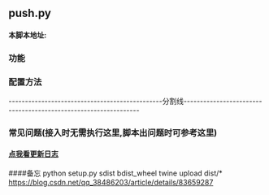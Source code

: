 ## push.py

#### 本脚本地址:


### 功能
 

### 配置方法

-----------------------------------------------分割线----------------------------------------------------------------

### 常见问题(接入时无需执行这里,脚本出问题时可参考这里)

#### [点我看更新日志]()

####备忘
python setup.py sdist bdist_wheel
twine upload dist/*
https://blog.csdn.net/qq_38486203/article/details/83659287

